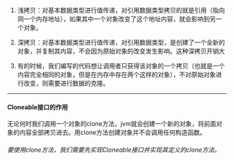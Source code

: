 1.  浅拷贝：对基本数据类型进行值传递，对引用数据类型拷贝的就是引用（指向同一个内存地址），如果其中一个对象改变了这个地址内容，就会影响到另一个对象。

1.  深拷贝：对基本数据类型进行值传递，对引用数据类型，是创建了一个全新的对象，并复制其内容，不会因为原始对象的改变发生影响。这种深拷贝开销大
 
1.  有的时候，我们编写的代码想让调用者只获得该对象的一个拷贝（也就是一个内容完全相同的对象，但是在内存中存在两个这样的对象），不对原始对象进行改变，则需要进行数据的克隆。
  
---

#### Cloneable接口的作用
无论何时我们调用一个对象的clone方法，jvm就会创建一个新的对象，将前面对象的内容全部拷贝进去。用clone方法创建对象并不会调用任何构造函数。

###### 要使用clone方法，我们需要先实现Cloneable接口并实现其定义的clone方法。